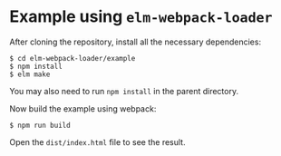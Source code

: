 # Example using `elm-webpack-loader`

After cloning the repository, install all the necessary dependencies:

```
$ cd elm-webpack-loader/example
$ npm install
$ elm make
```

You may also need to run `npm install` in the parent directory.

Now build the example using webpack:

```
$ npm run build
```

Open the `dist/index.html` file to see the result.
